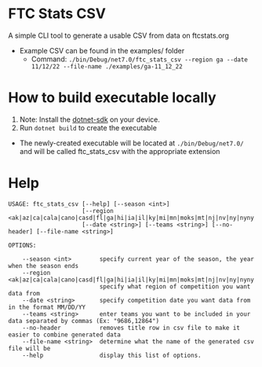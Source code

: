# FTC Stats CSV
A simple CLI tool to generate a usable CSV from data on ftcstats.org

- Example CSV can be found in the examples/ folder
    - Command: ```./bin/Debug/net7.0/ftc_stats_csv --region ga --date 11/12/22 --file-name ./examples/ga-11_12_22```

# How to build executable locally

1) Note: Install the [dotnet-sdk](https://dotnet.microsoft.com/en-us/download) on your device.
2) Run ```dotnet build``` to create the executable
- The newly-created executable will be located at ```./bin/Debug/net7.0/``` and will be called ftc_stats_csv with the appropriate extension

# Help

```
USAGE: ftc_stats_csv [--help] [--season <int>]
                     [--region <ak|az|ca|cala|cano|casd|fl|ga|hi|ia|il|ky|mi|mn|moks|mt|nj|nv|ny|nyny|oh|ok|or|tx|txce|txho|txno|txso|txwp|wa>]
                     [--date <string>] [--teams <string>] [--no-header] [--file-name <string>]

OPTIONS:

    --season <int>        specify current year of the season, the year when the season ends
    --region <ak|az|ca|cala|cano|casd|fl|ga|hi|ia|il|ky|mi|mn|moks|mt|nj|nv|ny|nyny|oh|ok|or|tx|txce|txho|txno|txso|txwp|wa>
                          specify what region of competition you want data from
    --date <string>       specify competition date you want data from in the format MM/DD/YY
    --teams <string>      enter teams you want to be included in your data separated by commas (Ex: "9686,12864")
    --no-header           removes title row in csv file to make it easier to combine generated data
    --file-name <string>  determine what the name of the generated csv file will be
    --help                display this list of options.
```